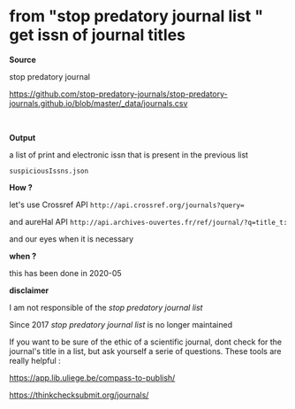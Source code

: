 # from "stop predatory journal list " get issn of journal titles

**Source**

stop predatory journal

https://github.com/stop-predatory-journals/stop-predatory-journals.github.io/blob/master/_data/journals.csv

<br />

**Output**

a list of print and electronic issn that is present in the previous list

`suspiciousIssns.json`



**How ?**

let's use Crossref API `http://api.crossref.org/journals?query= `

and aureHal API `http://api.archives-ouvertes.fr/ref/journal/?q=title_t:` 

and our eyes when it is necessary



**when ?**

this has been done in 2020-05



**disclaimer**

I am not responsible of the *stop predatory journal list* 

Since 2017 *stop predatory journal list* is no longer maintained

If you want to be sure of the ethic of a scientific journal, dont check for the journal's title in a list, but ask yourself a serie of questions. These tools are really helpful : 

https://app.lib.uliege.be/compass-to-publish/

https://thinkchecksubmit.org/journals/


